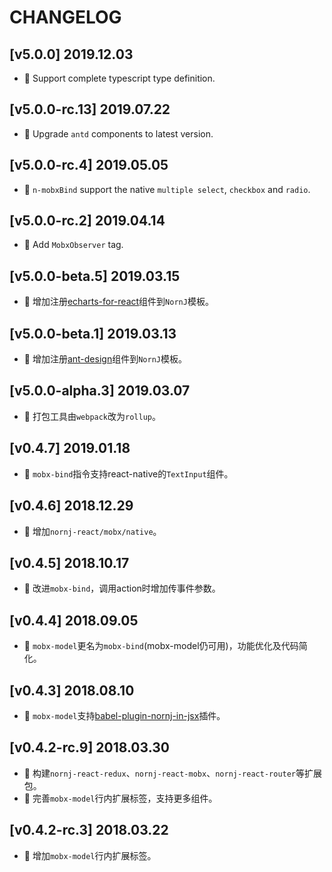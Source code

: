 # CHANGELOG

## [v5.0.0] 2019.12.03

* 🚩 Support complete typescript type definition.

## [v5.0.0-rc.13] 2019.07.22

* 🌟 Upgrade `antd` components to latest version.

## [v5.0.0-rc.4] 2019.05.05

* 🌟 `n-mobxBind` support the native `multiple select`, `checkbox` and `radio`.

## [v5.0.0-rc.2] 2019.04.14

* 🌟 Add `MobxObserver` tag.

## [v5.0.0-beta.5] 2019.03.15

* 🌟 增加注册[echarts-for-react](https://github.com/hustcc/echarts-for-react)组件到`NornJ`模板。

## [v5.0.0-beta.1] 2019.03.13

* 🌟 增加注册[ant-design](https://github.com/ant-design/ant-design)组件到`NornJ`模板。

## [v5.0.0-alpha.3] 2019.03.07

* 🌟 打包工具由`webpack`改为`rollup`。

## [v0.4.7] 2019.01.18

* 🌟 `mobx-bind`指令支持react-native的`TextInput`组件。

## [v0.4.6] 2018.12.29

* 🌟 增加`nornj-react/mobx/native`。

## [v0.4.5] 2018.10.17

* 🌟 改进`mobx-bind`，调用action时增加传事件参数。

## [v0.4.4] 2018.09.05

* 🌟 `mobx-model`更名为`mobx-bind`(mobx-model仍可用)，功能优化及代码简化。

## [v0.4.3] 2018.08.10

* 🌟 `mobx-model`支持[babel-plugin-nornj-in-jsx](https://github.com/joe-sky/nornj/blob/master/packages/babel-plugin-nornj-in-jsx/README.md)插件。

## [v0.4.2-rc.9] 2018.03.30

* 🌟 构建`nornj-react-redux`、`nornj-react-mobx`、`nornj-react-router`等扩展包。
* 🌟 完善`mobx-model`行内扩展标签，支持更多组件。

## [v0.4.2-rc.3] 2018.03.22

* 🌟 增加`mobx-model`行内扩展标签。